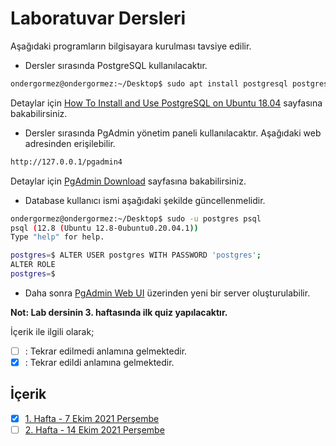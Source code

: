 # Laboratuvar Dersleri

Aşağıdaki programların bilgisayara kurulması tavsiye edilir.
* Dersler sırasında PostgreSQL kullanılacaktır.
```sh
ondergormez@ondergormez:~/Desktop$ sudo apt install postgresql postgresql-contrib
```
Detaylar için  [How To Install and Use PostgreSQL on Ubuntu 18.04](https://www.digitalocean.com/community/tutorials/how-to-install-and-use-postgresql-on-ubuntu-18-04) sayfasına bakabilirsiniz.
* Dersler sırasında PgAdmin yönetim paneli kullanılacaktır. Aşağıdaki web adresinden erişilebilir.  
```sh
http://127.0.0.1/pgadmin4
```
Detaylar için  [PgAdmin Download](https://www.pgadmin.org/download/pgadmin-4-apt/) sayfasına bakabilirsiniz.  

* Database kullanıcı ismi aşağıdaki şekilde güncellenmelidir.  
```sh
ondergormez@ondergormez:~/Desktop$ sudo -u postgres psql
psql (12.8 (Ubuntu 12.8-0ubuntu0.20.04.1))
Type "help" for help.

postgres=$ ALTER USER postgres WITH PASSWORD 'postgres';
ALTER ROLE
postgres=$
```
* Daha sonra [PgAdmin Web UI](http://127.0.0.1/pgadmin4) üzerinden yeni bir server oluşturulabilir.  

__Not: Lab dersinin 3. haftasında ilk quiz yapılacaktır.__

İçerik ile ilgili olarak;
- [ ] : Tekrar edilmedi anlamına gelmektedir.
- [x] : Tekrar edildi anlamına gelmektedir.

## İçerik
- [x] [1. Hafta - 7 Ekim 2021 Perşembe](01_07_10_2021.md)
- [ ] [2. Hafta - 14 Ekim 2021 Perşembe](02_14_10_2021.md)